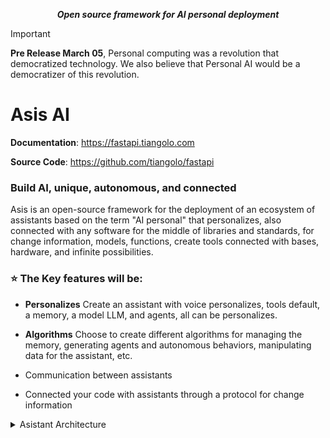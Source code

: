 <p align="center">
    <strong><em>Open source framework for AI personal deployment</em></strong>
</p>

>[!IMPORTANT]
> **Pre Release March 05**, Personal computing was a revolution that democratized technology.
We also believe that Personal AI would be a democratizer of this revolution.

# <span> Asis AI </span>
**Documentation**: <a href="https://asis/" target="_blank">https://fastapi.tiangolo.com</a>

**Source Code**: <a href="https://github.com/tiangolo/fastapi" target="_blank">https://github.com/tiangolo/fastapi</a>

### **Build AI, unique, autonomous, and connected**

Asis is an open-source framework for the deployment of an ecosystem of assistants based on the term "AI personal"
that personalizes, also connected with any software for the middle of libraries and standards, for change information, models, functions, create tools 
connected with bases, hardware, and infinite possibilities.

### ⭐ The Key features will be:

- **Personalizes**  Create an assistant with voice personalizes, tools default, a memory, a model LLM, and agents, all can be personalizes.
  
- **Algorithms** Choose to create different algorithms for managing the memory, generating agents and autonomous behaviors, manipulating data for the assistant, etc.
  
- Communication between assistants
  
- Connected your code with assistants through a protocol for change information

</a>
<details>
<summary>Asistant Architecture</summary>

![Asistant Architecture](https://superagi.com/wp-content/uploads/2023/09/SuperAGI-Architecture.png)
</details>
